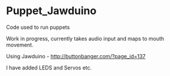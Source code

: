 # Puppet_Jawduino
Code used to run puppets

Work in progress, currently takes audio input and maps to mouth movement.

Using Jawduino - http://buttonbanger.com/?page_id=137

I have added LEDS and Servos etc.
